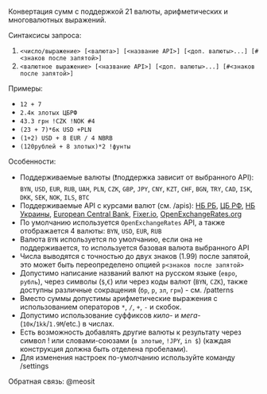 Конвертация сумм с поддержкой 21 валюты, арифметических и многовалютных выражений.

Синтаксисы запроса:
1) `<число/выражение> [<валюта>] [<название API>] [<доп. валюты>...] [#<знаков после запятой>]`
2) `<валютное выражение> [<название API>] [<доп. валюты>...] [#<знаков после запятой>]`

Примеры:
- `12 + 7`
- `2.4к злотых ЦБРФ`
- `43.3 грн !CZK !NOK #4`
- `(23 + 7)*6к USD +PLN`
- `(1+2) USD + 8 EUR / 4 NBRB`
- `(120рублей + 8 злотых)*2 !фунты`

Особенности:
- Поддерживаемые валюты (❗поддержка зависит от выбранного API): `BYN`, `USD`, `EUR`, `RUB`, `UAH`, `PLN`, `CZK`, `GBP`, `JPY`, `CNY`, `KZT`, `CHF`, `BGN`, `TRY`, `CAD`, `ISK`, `DKK`, `SEK`, `NOK`, `ILS`, `BTC`
- Поддерживаемые API с курсами валют (см. /apis): [НБ РБ](http://www.nbrb.by/), [ЦБ РФ](http://cbr.ru/), [НБ Украины](https://bank.gov.ua/), [European Central Bank](https://www.ecb.europa.eu/home/html/index.en.html), [Fixer.io](https://fixer.io/), [OpenExchangeRates.org](https://openexchangerates.org/)
- По умолчанию используется `OpenExchangeRates` API, а также отображается 4 валюты: `BYN`, `USD`, `EUR`, `RUB`
- Валюта `BYN` используется по умолчанию, если она не поддерживается, то используется базовая валюта выбранного API 
- Числа выводятся с точностью до двух знаков (1.99) после запятой, это может быть переопределено опцией `p<знаков после запятой>`  
- Допустимо написание названий валют на русском языке (`евро`, `рубль`), через символы (`$`,`€`) или через коды валют (`BYN`, `CZK`), также доступны различные сокращения (`бр`, `р`, `зл`, `грн`) - см. /patterns
- Вместо суммы допустимы арифметические выражения с использованием операторов `*`, `/`, `+`, `-` и скобок.
- Допустимо использование суффиксов _кило-_ и _мега-_ (`10к`/`1kk`/`1.9M`/etc.) в числах.
- Есть возможность добавлять другие валюты к результату через символ ! или словами-союзами (`в злотые`, `!JPY`, `in $`) (каждая конструкция должна быть отделена пробелами).
- Для изменения настроек по-умолчанию используйте команду /settings

Обратная связь: @meosit